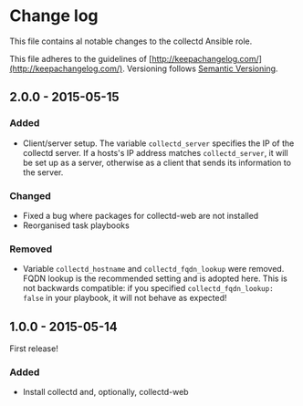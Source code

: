 # Change log

This file contains al notable changes to the collectd Ansible role.

This file adheres to the guidelines of [http://keepachangelog.com/](http://keepachangelog.com/). Versioning follows [Semantic Versioning](http://semver.org/).

## 2.0.0 - 2015-05-15

### Added

- Client/server setup. The variable `collectd_server` specifies the IP of the collectd server. If a hosts's IP address matches `collectd_server`, it will be set up as a server, otherwise as a client that sends its information to the server.

### Changed

- Fixed a bug where packages for collectd-web are not installed
- Reorganised task playbooks

### Removed

- Variable `collectd_hostname` and `collectd_fqdn_lookup` were removed. FQDN lookup is the recommended setting and is adopted here. This is not backwards compatible: if you specified `collectd_fqdn_lookup: false` in your playbook, it will not behave as expected!

## 1.0.0 - 2015-05-14

First release!

### Added

- Install collectd and, optionally, collectd-web

